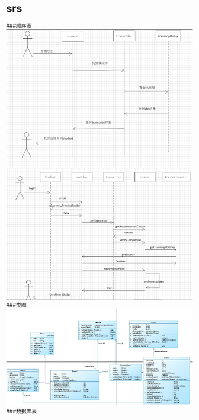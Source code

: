 # srs
###顺序图
![](https://github.com/lc-dmx/srs/blob/master/%E6%9F%A5%E8%AF%A2%E6%88%90%E7%BB%A9.jpg)
![](https://github.com/lc-dmx/srs/blob/master/%E9%80%89%E8%AF%BE.jpg)
###类图
![](https://github.com/lc-dmx/srs/blob/master/%E7%B1%BB%E5%9B%BE.jpg)
###数据库表
![]()
![]()
![]()
![]()
![]()
![]()
![]()
